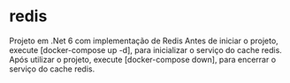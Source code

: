 # redis
Projeto em .Net 6 com implementação de Redis
Antes de iniciar o projeto, execute [docker-compose up -d], para inicializar o serviço do cache redis.
Após utilizar o projeto, execute [docker-compose down], para encerrar o serviço do cache redis.